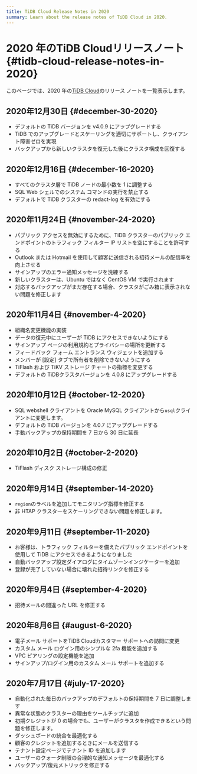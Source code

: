 ```yaml
---
title: TiDB Cloud Release Notes in 2020
summary: Learn about the release notes of TiDB Cloud in 2020.
---
```


# 2020 年のTiDB Cloudリリースノート {#tidb-cloud-release-notes-in-2020}

このページでは、2020 年の[TiDB Cloud](https://en.pingcap.com/tidb-cloud/)のリリース ノートを一覧表示します。

## 2020年12月30日 {#december-30-2020}

-   デフォルトの TiDB バージョンを v4.0.9 にアップグレードする
-   TiDB でのアップグレードとスケーリングを適切にサポートし、クライアント障害ゼロを実現
-   バックアップから新しいクラスタを復元した後にクラスタ構成を回復する

## 2020年12月16日 {#december-16-2020}

-   すべてのクラスタ層で TiDB ノードの最小数を 1 に調整する
-   SQL Web シェルでのシステム コマンドの実行を禁止する
-   デフォルトで TiDB クラスターの redact-log を有効にする

## 2020年11月24日 {#november-24-2020}

-   パブリック アクセスを無効にするために、TiDB クラスターのパブリック エンドポイントのトラフィック フィルター IP リストを空にすることを許可する
-   Outlook または Hotmail を使用して顧客に送信される招待メールの配信率を向上させる
-   サインアップのエラー通知メッセージを洗練する
-   新しいクラスターは、Ubuntu ではなく CentOS VM で実行されます
-   対応するバックアップがまだ存在する場合、クラスタがごみ箱に表示されない問題を修正します

## 2020年11月4日 {#november-4-2020}

-   組織名変更機能の実装
-   データの復元中にユーザーが TiDB にアクセスできないようにする
-   サインアップ ページの利用規約とプライバシーの場所を更新する
-   フィードバック フォーム エントランス ウィジェットを追加する
-   メンバーが [設定] タブで所有者を削除できないようにする
-   TiFlash および TiKV ストレージ チャートの指標を変更する
-   デフォルトの TiDBクラスタバージョンを 4.0.8 にアップグレードする

## 2020年10月12日 {#october-12-2020}

-   SQL webshell クライアントを Oracle MySQL クライアントから`usql`クライアントに変更します。
-   デフォルトの TiDB バージョンを 4.0.7 にアップグレードする
-   手動バックアップの保持期間を 7 日から 30 日に延長

## 2020年10月2日 {#october-2-2020}

-   TiFlash ディスク ストレージ構成の修正

## 2020年9月14日 {#september-14-2020}

-   `region`のラベルを追加してモニタリング指標を修正する
-   非 HTAP クラスターをスケーリングできない問題を修正します。

## 2020年9月11日 {#september-11-2020}

-   お客様は、トラフィック フィルターを備えたパブリック エンドポイントを使用して TiDB にアクセスできるようになりました
-   自動バックアップ設定ダイアログにタイムゾーンインジケーターを追加
-   登録が完了していない場合に壊れた招待リンクを修正する

## 2020年9月4日 {#september-4-2020}

-   招待メールの間違った URL を修正する

## 2020年8月6日 {#august-6-2020}

-   電子メール サポートをTiDB Cloudカスタマー サポートへの訪問に変更
-   カスタム メール ログイン用のシンプルな 2fa 機能を追加する
-   VPC ピアリングの設定機能を追加
-   サインアップ/ログイン用のカスタム メール サポートを追加する

## 2020年7月17日 {#july-17-2020}

-   自動化された毎日のバックアップのデフォルトの保持期間を 7 日に調整します
-   異常な状態のクラスターの理由をツールチップに追加
-   初期クレジットが 0 の場合でも、ユーザーがクラスタを作成できるという問題を修正します。
-   ダッシュボードの統合を最適化する
-   顧客のクレジットを追加するときにメールを送信する
-   テナント設定ページでテナント ID を追加します
-   ユーザーのクォータ制限の合理的な通知メッセージを最適化する
-   バックアップ/復元メトリックを修正する

